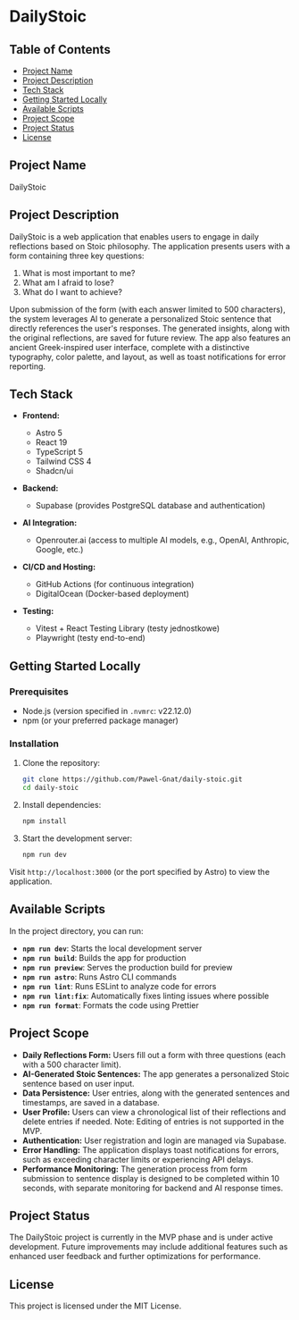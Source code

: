 # DailyStoic

## Table of Contents

- [Project Name](#project-name)
- [Project Description](#project-description)
- [Tech Stack](#tech-stack)
- [Getting Started Locally](#getting-started-locally)
- [Available Scripts](#available-scripts)
- [Project Scope](#project-scope)
- [Project Status](#project-status)
- [License](#license)

## Project Name

DailyStoic

## Project Description

DailyStoic is a web application that enables users to engage in daily reflections based on Stoic philosophy. The application presents users with a form containing three key questions:

1. What is most important to me?
2. What am I afraid to lose?
3. What do I want to achieve?

Upon submission of the form (with each answer limited to 500 characters), the system leverages AI to generate a personalized Stoic sentence that directly references the user's responses. The generated insights, along with the original reflections, are saved for future review. The app also features an ancient Greek-inspired user interface, complete with a distinctive typography, color palette, and layout, as well as toast notifications for error reporting.

## Tech Stack

- **Frontend:**

  - Astro 5
  - React 19
  - TypeScript 5
  - Tailwind CSS 4
  - Shadcn/ui

- **Backend:**

  - Supabase (provides PostgreSQL database and authentication)

- **AI Integration:**

  - Openrouter.ai (access to multiple AI models, e.g., OpenAI, Anthropic, Google, etc.)

- **CI/CD and Hosting:**

  - GitHub Actions (for continuous integration)
  - DigitalOcean (Docker-based deployment)

- **Testing:**
  - Vitest + React Testing Library (testy jednostkowe)
  - Playwright (testy end-to-end)

## Getting Started Locally

### Prerequisites

- Node.js (version specified in `.nvmrc`: v22.12.0)
- npm (or your preferred package manager)

### Installation

1. Clone the repository:

   ```bash
   git clone https://github.com/Pawel-Gnat/daily-stoic.git
   cd daily-stoic
   ```

2. Install dependencies:

   ```bash
   npm install
   ```

3. Start the development server:
   ```bash
   npm run dev
   ```

Visit `http://localhost:3000` (or the port specified by Astro) to view the application.

## Available Scripts

In the project directory, you can run:

- **`npm run dev`**: Starts the local development server
- **`npm run build`**: Builds the app for production
- **`npm run preview`**: Serves the production build for preview
- **`npm run astro`**: Runs Astro CLI commands
- **`npm run lint`**: Runs ESLint to analyze code for errors
- **`npm run lint:fix`**: Automatically fixes linting issues where possible
- **`npm run format`**: Formats the code using Prettier

## Project Scope

- **Daily Reflections Form:** Users fill out a form with three questions (each with a 500 character limit).
- **AI-Generated Stoic Sentences:** The app generates a personalized Stoic sentence based on user input.
- **Data Persistence:** User entries, along with the generated sentences and timestamps, are saved in a database.
- **User Profile:** Users can view a chronological list of their reflections and delete entries if needed. Note: Editing of entries is not supported in the MVP.
- **Authentication:** User registration and login are managed via Supabase.
- **Error Handling:** The application displays toast notifications for errors, such as exceeding character limits or experiencing API delays.
- **Performance Monitoring:** The generation process from form submission to sentence display is designed to be completed within 10 seconds, with separate monitoring for backend and AI response times.

## Project Status

The DailyStoic project is currently in the MVP phase and is under active development. Future improvements may include additional features such as enhanced user feedback and further optimizations for performance.

## License

This project is licensed under the MIT License.
